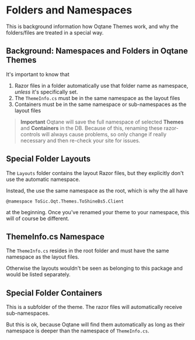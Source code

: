 # Folders and Namespaces

This is background information how Oqtane Themes work, and why the folders/files are treated in a special way.

## Background: Namespaces and Folders in Oqtane Themes

It's important to know that

1. Razor files in a folder automatically use that folder name as namespace, _unless_ it's specifically set.
1. The `ThemeInfo.cs` must be in the same namespace as the layout files
1. Containers must be in the same namespace or sub-namespaces as the layout files

> **Important**
> Oqtane will save the full namespace of selected **Themes** and **Containers** in the DB. 
> Because of this, renaming these razor-controls will always cause problems,
> so only change if really necessary and then re-check your site for issues. 

## Special Folder Layouts

The `Layouts` folder contains the layout Razor files, but they explicitly don't use the automatic namespace. 

Instead, the use the same namespace as the root, which is why the all have

```razor
@namespace ToSic.Oqt.Themes.ToShineBs5.Client
```

at the beginning. Once you've renamed your theme to your namespace, this will of course be different. 

## ThemeInfo.cs Namespace

The `ThemeInfo.cs` resides in the root folder and must have the same namespace as the layout files. 

Otherwise the layouts wouldn't be seen as belonging to this package and would be listed separately. 

## Special Folder Containers

This is a subfolder of the theme. The razor files will automatically receive sub-namespaces. 

But this is ok, because Oqtane will find them automatically as long as their namespace is deeper than the namespace of `ThemeInfo.cs`.